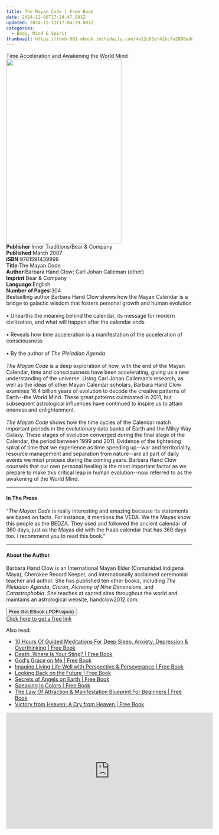 ```yaml
---
title: The Mayan Code | Free Book
date: 2024-12-06T17:24:47.891Z
updated: 2024-12-12T17:04:29.001Z
categories:
  - Body, Mind & Spirit
thumbnail: https://thmb-001-ebook.techidaily.com/4a12c65ef41bc7a2886ed8a3f80dfac7250f39b027c390306c965b39e22ef31c.jpg
---
```

<main id="book-container">
  <div class="flex flex-col">
    <div class="book-brief flex-1 py-6 px-4 sm:p-6 md:py-10 md:px-8">
      <!-- brief-->
      <div class="book-brief-main">
        Time Acceleration and Awakening the World Mind
      </div>
    </div>
    <div
      class="book-meta-info flex-1 grid gap-4 col-start-1 col-end-3 row-start-1 sm:mb-6 sm:grid-cols-4 lg:gap-6 lg:col-start-2 lg:row-end-6 lg:row-span-6 lg:mb-0"
    >
      <div
        class="book-meta-info-left place-content-center mt-4 p-4 text-sm leading-6 col-start-2 col-span-2 dark:text-slate-400"
      >
        <img
          class="w-full h-500 object-cover rounded-lg sm:h-255 sm:col-span-2 lg:col-span-full"
          src="https://img-001-ebook.techidaily.com/993cf32c67f93d75ebec0833176d8d8c614c6e66b0038205899991bc81cfa041.jpg"
          alt=""
          width="312"
          height="500"
        />
      </div>
      <div
        class="book-meta-info-right mt-2 col-start-1 row-start-2 col-span-3 self-center"
      >
        <!-- meta data  -->
        <div class="flex flex-col px-4 md:px-8">
          <div class="flex-1">
            <strong>Publisher</strong>:<span class="px-2"
              >Inner Traditions/Bear &amp; Company</span
            >
          </div>
          <div class="flex-1">
            <strong>Published</strong>:<span class="px-2">March 2007</span>
          </div>
          <div class="flex-1">
            <strong>ISBN</strong>:<span class="px-2">9781591439998</span>
          </div>
          <div class="flex-1">
            <strong>Title</strong>:<span class="px-2">The Mayan Code</span>
          </div>
          <div class="flex-1">
            <strong>Author</strong>:<span class="px-2"
              >Barbara Hand Clow; Carl Johan Calleman (other)</span
            >
          </div>
          <div class="flex-1">
            <strong>Imprint</strong>:<span class="px-2"
              >Bear &amp; Company</span
            >
          </div>
          <div class="flex-1">
            <strong>Language</strong>:<span class="px-2">English</span>
          </div>
          <div class="flex-1">
            <strong>Number of Pages</strong>:<span class="px-2">304</span>
          </div>
        </div>
      </div>
    </div>
    <div class="book-description flex-1 py-6 px-4 sm:p-6 md:py-10 md:px-8">
      <div class="book-description-main">
        <div accordion-content="" id="description">
          Bestselling author Barbara Hand Clow shows how the Mayan Calendar is a
          bridge to galactic wisdom that fosters personal growth and human
          evolution <br /><br />• Unearths the meaning behind the calendar, its
          message for modern civilization, and what will happen after the
          calendar ends <br /><br />• Reveals how time acceleration is a
          manifestation of the acceleration of consciousness <br /><br />• By
          the author of <i>The Pleiadian Agenda</i> <br /><br /><i
            >The Mayan Code</i
          >
          is a deep exploration of how, with the end of the Mayan Calendar, time
          and consciousness have been accelerating, giving us a new
          understanding of the universe. Using Carl Johan Calleman’s research,
          as well as the ideas of other Mayan Calendar scholars, Barbara Hand
          Clow examines 16.4 billion years of evolution to decode the creative
          patterns of Earth--the World Mind. These great patterns culminated in
          2011, but subsequent astrological influences have continued to inspire
          us to attain oneness and enlightenment. <br /><br /><i
            >The Mayan Code</i
          >
          shows how the time cycles of the Calendar match important periods in
          the evolutionary data banks of Earth and the Milky Way Galaxy. These
          stages of evolution converged during the final stage of the Calendar,
          the period between 1999 and 2011. Evidence of the tightening spiral of
          time that we experience as time speeding up--war and territoriality,
          resource management and separation from nature--are all part of daily
          events we must process during the coming years. Barbara Hand Clow
          counsels that our own personal healing is the most important factor as
          we prepare to make this critical leap in human evolution--now referred
          to as the awakening of the World Mind.
        </div>
        <div class="accordion-fader"></div>
      </div>
    </div>
    <div class="book-excerpts flex-1 py-6 px-4 sm:p-6 md:py-10 md:px-8">
      <!-- excerpts-->
      <div class="book-excerpts-main">
        <hr />
        <h4 class="placeholder placeholder-heading">
          <span>In The Press</span>
        </h4>
        <p>
          “<i>The Mayan Code</i> is really interesting and amazing because its
          statements are based on facts. For instance, it mentions the VEDA. We
          the Mayas know this people as the BEDZA. They used and followed the
          ancient calendar of 360 days, just as the Mayas did with the Haab
          calendar that has 360 days too. I recommend you to read this book.”
        </p>
      </div>
    </div>
    <div class="book-about-author flex-1 py-6 px-4 sm:p-6 md:py-10 md:px-8">
      <!-- about author-->
      <div class="book-main-author-main">
        <hr />
        <h4 class="placeholder placeholder-heading">
          <span>About the Author</span>
        </h4>
        <p>
          Barbara Hand Clow is an International Mayan Elder (Comunidad Indigena
          Maya), Cherokee Record Keeper, and internationally acclaimed
          ceremonial teacher and author. She has published ten other books,
          including <i>The Pleiadian Agenda</i>, <i>Chiron</i>,
          <i>Alchemy of Nine Dimensions</i>, and <i>Catastrophobia</i>. She
          teaches at sacred sites throughout the world and maintains an
          astrological website, handclow2012.com.
        </p>
      </div>
    </div>
    <div class="book-free-get flex-1 py-6 px-4 sm:p-6 md:py-10 md:px-8">
      <button
        id="btn-free-get"
        class="bg-blue-500 hover:bg-blue-700 text-white font-bold py-2 px-4 rounded"
      >
        Free Get EBook (.PDF/.epub)
      </button>
      <div id="countdown-display" class="px-2 text-lg mt-2"></div>
      <a
        id="free-link"
        class="hidden bg-blue-500 hover:bg-blue-700 text-white font-bold py-2 px-4 rounded"
        href="https://www.ebooks.com/en-us/book/95782394/the-mayan-code/barbara-hand-clow/"
        target="_blank"
        >Click here to get a free link</a
      >
    </div>
    <script>
      let countdownTime = 0;
      let countdownInterval = null;
      document
        .getElementById('btn-free-get')
        .addEventListener('click', startCountdown);
      function startCountdown() {
        countdownTime = new Date().getTime() + 60000 * 3;
        countdownInterval = setInterval(updateCountdown, 1000);
        document.getElementById('btn-free-get').disabled = true;
        document
          .getElementById('btn-free-get')
          .classList.add('bg-gray-500', 'cursor-not-allowed');
      }
      function updateCountdown() {
        let currentTime = new Date().getTime();
        let timeLeft = countdownTime - currentTime;
        let secondsLeft = Math.floor(timeLeft / 1000);
        document.getElementById('countdown-display').innerHTML =
          `Remaining time: ${secondsLeft} seconds.`;
        if (secondsLeft <= 0) {
          clearInterval(countdownInterval);
          document.getElementById('btn-free-get').classList.add('hidden');
          document.getElementById('free-link').classList.remove('hidden');
          document.getElementById('countdown-display').innerHTML = '';
        }
      }
    </script>
  </div>
</main>

<ins class="adsbygoogle"
      style="display:block"
      data-ad-client="ca-pub-7571918770474297"
      data-ad-slot="8358498916"
      data-ad-format="auto"
      data-full-width-responsive="true"></ins>
    

<span class="atpl-alsoreadstyle">Also read:</span>
<div><ul>
<li><a href="https://novels-ebooks.techidaily.com/210310468-9781778320095-10-hours-of-guided-meditations-for-deep-sleep-anxiety-depression-overthinking/"><u>10 Hours Of Guided Meditations For Deep Sleep, Anxiety, Depression & Overthinking | Free Book</u></a></li>
<li><a href="https://novels-ebooks.techidaily.com/210311458-9781789042481-death-where-is-your-sting/"><u>Death, Where Is Your Sting? | Free Book</u></a></li>
<li><a href="https://novels-ebooks.techidaily.com/210312926-9781636300955-gods-grace-on-me/"><u>God's Grace on Me | Free Book</u></a></li>
<li><a href="https://novels-ebooks.techidaily.com/210312845-9781649524423-imagine-living-life-well-with-perspective-perseverance/"><u>Imagine Living Life Well with Perspective & Perseverance | Free Book</u></a></li>
<li><a href="https://novels-ebooks.techidaily.com/210311461-9781789046595-looking-back-on-the-future/"><u>Looking Back on the Future | Free Book</u></a></li>
<li><a href="https://novels-ebooks.techidaily.com/210311456-9781789041361-secrets-of-angels-on-earth/"><u>Secrets of Angels on Earth | Free Book</u></a></li>
<li><a href="https://novels-ebooks.techidaily.com/210310325-9780991586936-speaking-in-colors/"><u>Speaking In Colors | Free Book</u></a></li>
<li><a href="https://novels-ebooks.techidaily.com/210310000-9781801348546-the-law-of-attraction-manifestation-blueprint-for-beginners/"><u>The Law Of Attraction & Manifestation Blueprint For Beginners | Free Book</u></a></li>
<li><a href="https://novels-ebooks.techidaily.com/210309778-9781644688182-victory-from-heaven-a-cry-from-heaven/"><u>Victory from Heaven: A Cry from Heaven | Free Book</u></a></li>
</ul></div>

<!-- affiliate ads begin -->
<iframe width="560" height="315" src="https://www.youtube.com/embed/sXLLPY11of0?si=-3YNnpnO0wbc0K_-" title="YouTube video player" frameborder="0" allow="accelerometer; autoplay; clipboard-write; encrypted-media; gyroscope; picture-in-picture; web-share" referrerpolicy="strict-origin-when-cross-origin" allowfullscreen></iframe>
<!-- affiliate ads end -->

